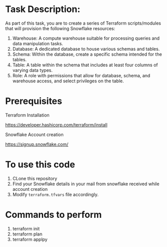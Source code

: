 # Task Description:

As part of this task, you are to create a series of Terraform scripts/modules that will provision the following Snowflake resources:
1. Warehouse: A compute warehouse suitable for processing queries and data manipulation tasks.
2. Database: A dedicated database to house various schemas and tables.
3. Schema: Within the database, create a specific schema intended for the tables.
4. Table: A table within the schema that includes at least four columns of varying data types.
5. Role: A role with permissions that allow for database, schema, and warehouse access, and select privileges on the table.

# Prerequisites
Terraform Installation

https://developer.hashicorp.com/terraform/install

Snowflake Account creation

https://signup.snowflake.com/

# To use this  code
1. CLone this repository
2. Find your Snowflake details in your mail from snowflake received while account creation
3. Modify ```terraform.tfvars``` file accordingly.

# Commands to perform
1. terraform init
2. terraform plan
3. terraform applpy

